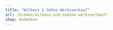 ```yaml
---
title: "Wilkens & Söhne Werksverkauf"
url: /bremen/wilkens-und-soehne-werksverkauf/
shop: Andenken
---
```

